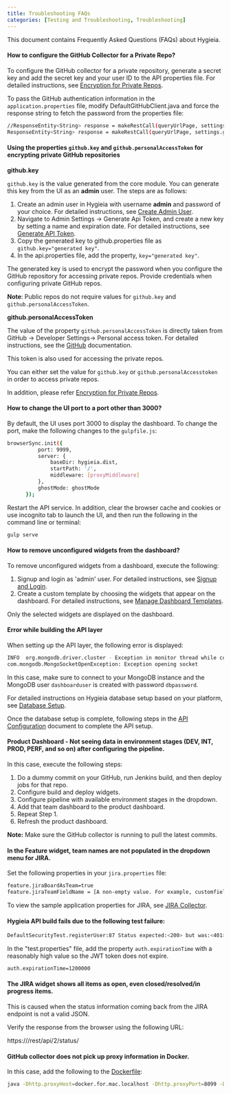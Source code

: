 ```yaml
---
title: Troubleshooting FAQs
categories: [Testing and Troubleshooting, Troubleshooting]
---
```


This document contains Frequently Asked Questions (FAQs) about Hygieia.

#### How to configure the GitHub Collector for a Private Repo?

To configure the GitHub collector for a private repository, generate a secret key and add the secret key and your user ID to the API properties file. For detailed instructions, see [Encryption for Private Repos](collectors/collectors.md#encryption-for-private-repos).

To pass the GitHub authentication information in the `application.properties` file, modify DefaultGitHubClient.java and force the response string to fetch the password from  the properties file:

```bash
//ResponseEntity<String> response = makeRestCall(queryUrlPage, settings.getUserId(), decryptedPassword);
ResponseEntity<String> response = makeRestCall(queryUrlPage, settings.getUserId(), settings.getKey());
```

#### Using the properties ```github.key``` and ```github.personalAccessToken``` for encrypting private GitHub repositories

**github.key**

```github.key``` is the value generated from the core module. You can generate this key from the UI as an **admin** user. The steps are as follows:

1. Create an admin user in Hygieia with username **admin** and password of your choice. For detailed instructions, see [Create Admin User](../product1/signup.md#create-admin-user).
2. Navigate to Admin Settings -> Generate Api Token, and create a new key by setting a name and expiration date. For detailed instructions, see [Generate API Token](../product1/signup.md#generate-api-token).
3. Copy the generated key to github.properties file as ```github.key="generated key"```.
4. In the api.properties file, add the property, ```key="generated key"```.

The generated key is used to encrypt the password when you configure the GitHub repository for accessing private repos. Provide credentials when configuring private GitHub repos.
	
**Note**: Public repos do not require values for ```github.key``` and ```github.personalAccessToken```.

**github.personalAccessToken**

The value of the property ```github.personalAccessToken``` is directly taken from GitHub -> Developer Settings-> Personal access token. For detailed instructions, see the [GitHub](https://help.github.com/articles/creating-a-personal-access-token-for-the-command-line/) documentation.

This token is also used for accessing the private repos.

You can either set the value for ```github.key``` or ```github.personalAccesstoken``` in order to access private repos.

In addition, please refer [Encryption for Private Repos](collectors/collectors.md#encryption-for-private-repos).

#### How to change the UI port to a port other than 3000?

By default, the UI uses port 3000 to display the dashboard. To change the port, make the following changes to the `gulpfile.js`:

```bash
browserSync.init({
          port: 9999,
          server: {
              baseDir: hygieia.dist,
              startPath: '/',
              middleware: [proxyMiddleware]
          },
          ghostMode: ghostMode
      });
```

Restart the API service. In addition, clear the browser cache and cookies or use incognito tab to launch the UI, and then run the following in the command line or terminal:

```bash
gulp serve
```
 
#### How to remove unconfigured widgets from the dashboard?

To remove unconfigured widgets from a dashboard, execute the following:

1. Signup and login as 'admin' user. For detailed instructions, see [Signup and Login](../product1/signup.md).
2. Create a custom template by choosing the widgets that appear on the dashboard. For detailed instructions, see [Manage Dashboard Templates](../product1/signup.md#manage-dashboard-templates).

Only the selected widgets are displayed on the dashboard.

#### Error while building the API layer

When setting up the API layer, the following error is displayed:

```bash
INFO  org.mongodb.driver.cluster - Exception in monitor thread while connecting to server 10.0.0.0:27017
com.mongodb.MongoSocketOpenException: Exception opening socket
```

In this case, make sure to connect to your MongoDB instance and the MongoDB user `dashboarduser` is created with password `dbpassword`.

For detailed instructions on Hygieia database setup based on your platform, see [Database Setup](database.html).

Once the database setup is complete, following steps in the [API Configuration](api/api.md) document to complete the API setup.

#### Product Dashboard - Not seeing data in environment stages (DEV, INT, PROD, PERF, and so on) after configuring the pipeline.

In this case, execute the following steps:

1. Do a dummy commit on your GitHub, run Jenkins build, and then deploy jobs for that repo.
2. Configure build and deploy widgets.
3. Configure pipeline with available environment stages in the dropdown.
4. Add that team dashboard to the product dashboard.
5. Repeat Step 1.
6. Refresh the product dashboard.

**Note:** Make sure the GitHub collector is running to pull the latest commits.

#### In the Feature widget, team names are not populated in the dropdown menu for JIRA.

Set the following properties in your `jira.properties` file:

```bash
feature.jiraBoardAsTeam=true
feature.jiraTeamFieldName = [A non-empty value. For example, customfield_14401]
```

To view the sample application properties for JIRA, see [JIRA Collector](collectors/feature/jira.md#sample-application-properties).

#### Hygieia API build fails due to the following test failure:

```bash
DefaultSecurityTest.registerUser:87 Status expected:<200> but was:<401>
```

In the "test.properties" file, add the property `auth.expirationTime` with a reasonably high value so the JWT token does not expire.

```bash
auth.expirationTime=1200000
```

#### The JIRA widget shows all items as open, even closed/resolved/in progress items.

This is caused when the status information coming back from the JIRA endpoint is not a valid JSON.

Verify the response from the browser using the following URL:

https://<jira base URL from the properties file>/rest/api/2/status/

#### GitHub collector does not pick up proxy information in Docker.

In this case, add the following to the [Dockerfile](https://github.com/capitalone/Hygieia/blob/master/collectors/scm/github/docker/Dockerfile):

```bash
java -Dhttp.proxyHost=docker.for.mac.localhost -Dhttp.proxyPort=8099 -Dhttps.proxyHost=docker.for.mac.localhost -Dhttps.proxyPort=8099 -jar github-scm-collector-2.0.5-SNAPSHOT.jar --spring.config.location=hygieia-github-scm-collector.properties
```
